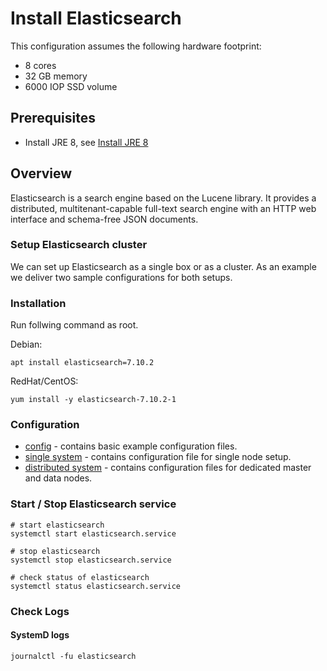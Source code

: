 # Install Elasticsearch

This configuration assumes the following hardware footprint:

- 8 cores
- 32 GB memory
- 6000 IOP SSD volume

## Prerequisites

- Install JRE 8, see [Install JRE 8](../instana-jre-8/README.md)

## Overview

Elasticsearch is a search engine based on the Lucene library. It provides a distributed, multitenant-capable full-text search engine with an HTTP web interface and schema-free JSON documents.

### Setup Elasticsearch cluster

We can set up Elasticsearch as a single box or as a cluster. As an example we deliver two sample configurations for both setups.

### Installation

Run follwing command as root.

Debian:
```
apt install elasticsearch=7.10.2
```

RedHat/CentOS:
```
yum install -y elasticsearch-7.10.2-1
```

### Configuration

- [config](config) - contains basic example configuration files.
- [single system](config/single) - contains configuration file for single node setup.
- [distributed system](config/distributed) - contains configuration files for dedicated master and data nodes.

### Start / Stop Elasticsearch service

```
# start elasticsearch
systemctl start elasticsearch.service

# stop elasticsearch
systemctl stop elasticsearch.service

# check status of elasticsearch
systemctl status elasticsearch.service
```

### Check Logs

#### SystemD logs

```
journalctl -fu elasticsearch
```
